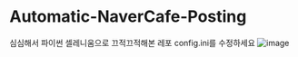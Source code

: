 # Automatic-NaverCafe-Posting
심심해서 파이썬 셀레니움으로 끄적끄적해본 레포
config.ini를 수정하세요
![image](https://user-images.githubusercontent.com/61784655/186906160-6a46ea7b-38e7-4c7d-b4b7-d553e69ccd08.png)
